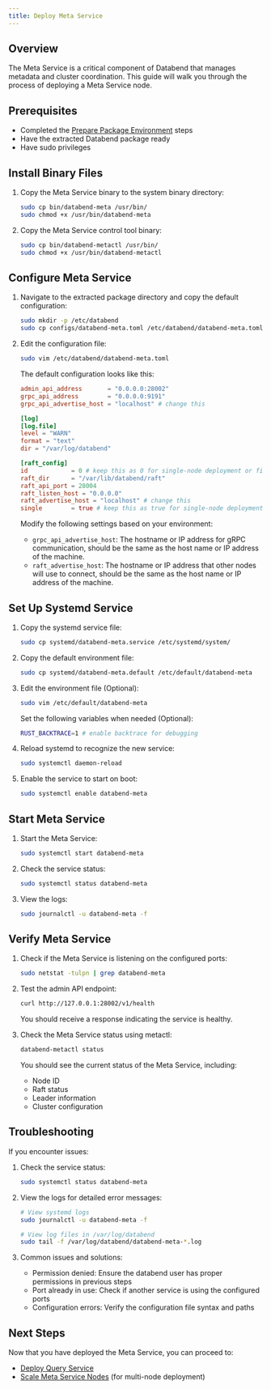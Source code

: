 ```yaml
---
title: Deploy Meta Service
---
```


## Overview

The Meta Service is a critical component of Databend that manages metadata and cluster coordination. This guide will walk you through the process of deploying a Meta Service node.

## Prerequisites

- Completed the [Prepare Package Environment](01-prepare.md) steps
- Have the extracted Databend package ready
- Have sudo privileges

## Install Binary Files

1. Copy the Meta Service binary to the system binary directory:
   ```bash
   sudo cp bin/databend-meta /usr/bin/
   sudo chmod +x /usr/bin/databend-meta
   ```

2. Copy the Meta Service control tool binary:
   ```bash
   sudo cp bin/databend-metactl /usr/bin/
   sudo chmod +x /usr/bin/databend-metactl
   ```

## Configure Meta Service

1. Navigate to the extracted package directory and copy the default configuration:
   ```bash
   sudo mkdir -p /etc/databend
   sudo cp configs/databend-meta.toml /etc/databend/databend-meta.toml
   ```

2. Edit the configuration file:
   ```bash
   sudo vim /etc/databend/databend-meta.toml
   ```

   The default configuration looks like this:
   ```toml
   admin_api_address       = "0.0.0.0:28002"
   grpc_api_address        = "0.0.0.0:9191"
   grpc_api_advertise_host = "localhost" # change this

   [log]
   [log.file]
   level = "WARN"
   format = "text"
   dir = "/var/log/databend"

   [raft_config]
   id            = 0 # keep this as 0 for single-node deployment or first node in cluster
   raft_dir      = "/var/lib/databend/raft"
   raft_api_port = 28004
   raft_listen_host = "0.0.0.0"
   raft_advertise_host = "localhost" # change this
   single        = true # keep this as true for single-node deployment or first node in cluster
   ```

   Modify the following settings based on your environment:
   - `grpc_api_advertise_host`: The hostname or IP address for gRPC communication, should be the same as the host name or IP address of the machine.
   - `raft_advertise_host`: The hostname or IP address that other nodes will use to connect, should be the same as the host name or IP address of the machine.

## Set Up Systemd Service

1. Copy the systemd service file:
   ```bash
   sudo cp systemd/databend-meta.service /etc/systemd/system/
   ```

2. Copy the default environment file:
   ```bash
   sudo cp systemd/databend-meta.default /etc/default/databend-meta
   ```

3. Edit the environment file (Optional):
   ```bash
   sudo vim /etc/default/databend-meta
   ```

   Set the following variables when needed (Optional):
   ```bash
   RUST_BACKTRACE=1 # enable backtrace for debugging
   ```

4. Reload systemd to recognize the new service:
   ```bash
   sudo systemctl daemon-reload
   ```

5. Enable the service to start on boot:
   ```bash
   sudo systemctl enable databend-meta
   ```

## Start Meta Service

1. Start the Meta Service:
   ```bash
   sudo systemctl start databend-meta
   ```

2. Check the service status:
   ```bash
   sudo systemctl status databend-meta
   ```

3. View the logs:
   ```bash
   sudo journalctl -u databend-meta -f
   ```

## Verify Meta Service

1. Check if the Meta Service is listening on the configured ports:
   ```bash
   sudo netstat -tulpn | grep databend-meta
   ```

2. Test the admin API endpoint:
   ```bash
   curl http://127.0.0.1:28002/v1/health
   ```

   You should receive a response indicating the service is healthy.

3. Check the Meta Service status using metactl:
   ```bash
   databend-metactl status
   ```

   You should see the current status of the Meta Service, including:
   - Node ID
   - Raft status
   - Leader information
   - Cluster configuration

## Troubleshooting

If you encounter issues:

1. Check the service status:
   ```bash
   sudo systemctl status databend-meta
   ```

2. View the logs for detailed error messages:
   ```bash
   # View systemd logs
   sudo journalctl -u databend-meta -f

   # View log files in /var/log/databend
   sudo tail -f /var/log/databend/databend-meta-*.log
   ```

3. Common issues and solutions:
   - Permission denied: Ensure the databend user has proper permissions in previous steps
   - Port already in use: Check if another service is using the configured ports
   - Configuration errors: Verify the configuration file syntax and paths

## Next Steps

Now that you have deployed the Meta Service, you can proceed to:
- [Deploy Query Service](03-deploy-query.md)
- [Scale Meta Service Nodes](04-scale-metasrv.md) (for multi-node deployment) 
